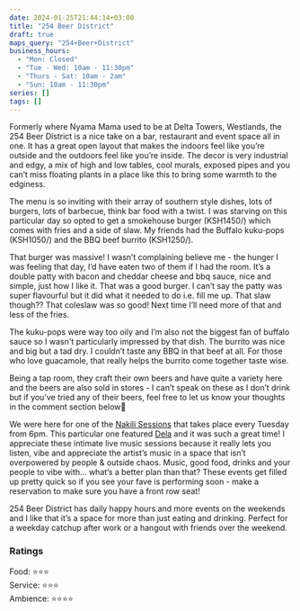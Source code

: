 ```yaml
---
date: 2024-01-25T21:44:14+03:00
title: "254 Beer District"
draft: true
maps_query: "254+Beer+District"
business_hours:
  - "Mon: Closed"
  - "Tue - Wed: 10am - 11:30pm"
  - "Thurs - Sat: 10am - 2am"
  - "Sun: 10am - 11:30pm"
series: []
tags: []
---
```


Formerly where Nyama Mama used to be at Delta Towers, Westlands, the 254 Beer District is a nice take on a bar, restaurant and event space all in one. It has a great open layout that makes the indoors feel like you’re outside and the outdoors feel like you’re inside. The decor is very industrial and edgy, a mix of high and low tables, cool murals, exposed pipes and you can’t miss floating plants in a place like this to bring some warmth to the edginess.

The menu is so inviting with their array of southern style dishes, lots of burgers, lots of barbecue, think bar food with a twist. I was starving on this particular day so opted to get a smokehouse burger (KSH1450/) which comes with fries and a side of slaw. My friends had the Buffalo kuku-pops (KSH1050/) and the BBQ beef burrito (KSH1250/).

That burger was massive! I wasn’t complaining believe me - the hunger I was feeling that day, I’d have eaten two of them if I had the room. It’s a double patty with bacon and cheddar cheese and bbq sauce, nice and simple, just how I like it. That was a good burger. I can’t say the patty was super flavourful but it did what it needed to do i.e. fill me up. That slaw though?? That coleslaw was so good! Next time I’ll need more of that and less of the fries.

The kuku-pops were way too oily and I’m also not the biggest fan of buffalo sauce so I wasn't particularly impressed by that dish. The burrito was nice and big but a tad dry. I couldn’t taste any BBQ in that beef at all. For those who love guacamole, that really helps the burrito come together taste wise.

Being a tap room, they craft their own beers and have quite a variety here and the beers are also sold in stores - I can’t speak on these as I don’t drink but if you’ve tried any of their beers, feel free to let us know your thoughts in the comment section below🍻

We were here for one of the [Nakili Sessions](https://twitter.com/nakili_sessions) that takes place every Tuesday from 6pm. This particular one featured [Dela](https://www.instagram.com/delathedelz/) and it was such a great time! I appreciate these intimate live music sessions because it really lets you listen, vibe and appreciate the artist’s music in a space that isn’t overpowered by people & outside chaos. Music, good food, drinks and your people to vibe with… what’s a better plan than that? These events get filled up pretty quick so if you see your fave is performing soon - make a reservation to make sure you have a front row seat!

254 Beer District has daily happy hours and more events on the weekends and I like that it’s a space for more than just eating and drinking. Perfect for a weekday catchup after work or a hangout with friends over the weekend.

### Ratings

Food: ⭐️⭐️⭐️<br>
Service: ⭐️⭐️⭐️<br>
Ambience: ⭐️⭐️⭐️⭐️<br>
